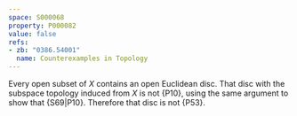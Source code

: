 ```yaml
---
space: S000068
property: P000082
value: false
refs:
- zb: "0386.54001"
  name: Counterexamples in Topology
---
```


Every open subset of $X$ contains an open Euclidean disc.
That disc with the subspace topology induced from $X$ is not {P10},
using the same argument to show that {S69|P10}.
Therefore that disc is not {P53}.
